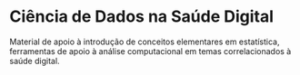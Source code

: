 # Ciência de Dados na Saúde Digital

Material de apoio à introdução de conceitos elementares em estatística, ferramentas de apoio à análise computacional em temas correlacionados à saúde digital.
